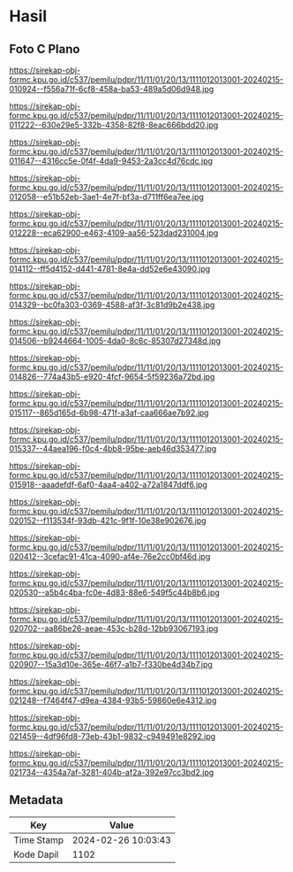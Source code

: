 # Hasil

## Foto C Plano

https://sirekap-obj-formc.kpu.go.id/c537/pemilu/pdpr/11/11/01/20/13/1111012013001-20240215-010924--f556a71f-6cf8-458a-ba53-489a5d06d948.jpg

https://sirekap-obj-formc.kpu.go.id/c537/pemilu/pdpr/11/11/01/20/13/1111012013001-20240215-011222--630e29e5-332b-4358-82f8-8eac666bdd20.jpg

https://sirekap-obj-formc.kpu.go.id/c537/pemilu/pdpr/11/11/01/20/13/1111012013001-20240215-011647--4316cc5e-0f4f-4da9-9453-2a3cc4d76cdc.jpg

https://sirekap-obj-formc.kpu.go.id/c537/pemilu/pdpr/11/11/01/20/13/1111012013001-20240215-012058--e51b52eb-3ae1-4e7f-bf3a-d711ff6ea7ee.jpg

https://sirekap-obj-formc.kpu.go.id/c537/pemilu/pdpr/11/11/01/20/13/1111012013001-20240215-012228--eca62900-e463-4109-aa56-523dad231004.jpg

https://sirekap-obj-formc.kpu.go.id/c537/pemilu/pdpr/11/11/01/20/13/1111012013001-20240215-014112--ff5d4152-d441-4781-8e4a-dd52e6e43090.jpg

https://sirekap-obj-formc.kpu.go.id/c537/pemilu/pdpr/11/11/01/20/13/1111012013001-20240215-014329--bc0fa303-0369-4588-af3f-3c81d9b2e438.jpg

https://sirekap-obj-formc.kpu.go.id/c537/pemilu/pdpr/11/11/01/20/13/1111012013001-20240215-014506--b9244664-1005-4da0-8c6c-85307d27348d.jpg

https://sirekap-obj-formc.kpu.go.id/c537/pemilu/pdpr/11/11/01/20/13/1111012013001-20240215-014826--774a43b5-e920-4fcf-9654-5f59236a72bd.jpg

https://sirekap-obj-formc.kpu.go.id/c537/pemilu/pdpr/11/11/01/20/13/1111012013001-20240215-015117--865d165d-6b98-471f-a3af-caa666ae7b92.jpg

https://sirekap-obj-formc.kpu.go.id/c537/pemilu/pdpr/11/11/01/20/13/1111012013001-20240215-015337--44aea196-f0c4-4bb8-95be-aeb46d353477.jpg

https://sirekap-obj-formc.kpu.go.id/c537/pemilu/pdpr/11/11/01/20/13/1111012013001-20240215-015918--aaadefdf-6af0-4aa4-a402-a72a1847ddf6.jpg

https://sirekap-obj-formc.kpu.go.id/c537/pemilu/pdpr/11/11/01/20/13/1111012013001-20240215-020152--f113534f-93db-421c-9f1f-10e38e902676.jpg

https://sirekap-obj-formc.kpu.go.id/c537/pemilu/pdpr/11/11/01/20/13/1111012013001-20240215-020412--3cefac91-41ca-4090-af4e-76e2cc0bf46d.jpg

https://sirekap-obj-formc.kpu.go.id/c537/pemilu/pdpr/11/11/01/20/13/1111012013001-20240215-020530--a5b4c4ba-fc0e-4d83-88e6-549f5c44b8b6.jpg

https://sirekap-obj-formc.kpu.go.id/c537/pemilu/pdpr/11/11/01/20/13/1111012013001-20240215-020702--aa86be26-aeae-453c-b28d-12bb93067193.jpg

https://sirekap-obj-formc.kpu.go.id/c537/pemilu/pdpr/11/11/01/20/13/1111012013001-20240215-020907--15a3d10e-365e-46f7-a1b7-f330be4d34b7.jpg

https://sirekap-obj-formc.kpu.go.id/c537/pemilu/pdpr/11/11/01/20/13/1111012013001-20240215-021248--f7464f47-d9ea-4384-93b5-59860e6e4312.jpg

https://sirekap-obj-formc.kpu.go.id/c537/pemilu/pdpr/11/11/01/20/13/1111012013001-20240215-021459--4df96fd8-73eb-43b1-9832-c949491e8292.jpg

https://sirekap-obj-formc.kpu.go.id/c537/pemilu/pdpr/11/11/01/20/13/1111012013001-20240215-021734--4354a7af-3281-404b-af2a-392e97cc3bd2.jpg


## Metadata

| Key        | Value               |
| ---------- | ------------------- |
| Time Stamp | 2024-02-26 10:03:43 |
| Kode Dapil | 1102                |



